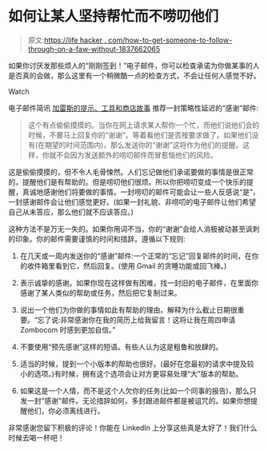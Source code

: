 # 如何让某人坚持帮忙而不唠叨他们

> 原文:[https://life hacker . com/how-to-get-someone-to-follow-through-on-a-faw-without-1837662065](https://lifehacker.com/how-to-get-someone-to-follow-through-on-a-favor-without-1837662065)

如果你讨厌发那些烦人的“刚刚签到！”电子邮件，你可以检查承诺为你做某事的人是否真的会做，那么这里有一个稍微酷一点的检查方式，不会让任何人感觉不好。

Watch

电子邮件简讯 [加雷斯的提示、工具和商店故事](https://www.getrevue.co/profile/garethbranwyn) 推荐一封策略性延迟的“感谢”邮件:

> 这个有点偷偷摸摸的。当你在网上请求某人帮你一个忙，而他们说他们会的时候，不要马上回复你的“谢谢”。等着看他们是否按要求做了。如果他们没有(在期望的时间范围内)，那么发送你的“谢谢”这将作为他们的提醒。这样，你就不会因为发送额外的唠叨邮件而冒惹恼他们的风险。

这是偷偷摸摸的，但不令人毛骨悚然。人们忘记做他们承诺要做的事情是很正常的，提醒他们是有帮助的。但是唠叨他们很烦。所以你把唠叨变成一个快乐的提醒，真诚地感谢他们将要做的事情。一封唠叨的邮件可能会让一些人反感说“是”，一封感谢邮件会让他们感觉更好。(如果一封礼貌、非唠叨的电子邮件让他们希望自己从未答应，那么他们就不应该答应。)

这种方法不是万无一失的。如果你用词不当，你的“谢谢”会给人消极被动甚至讽刺的印象。你的邮件需要谨慎的时间和措辞。遵循以下规则:

1.  在几天或一周内发送你的“感谢”邮件:一个正常的“忘记”回复邮件的时间，在你的收件箱里看到它，然后回复。(使用 Gmail 的贪睡功能或回飞棒。)

2.  表示诚挚的感谢。如果你现在这样做有困难，找一封旧的电子邮件，在里面你感谢了某人类似的帮助或任务，然后把它复制过来。
3.  说出一个他们为你做的事情如此有帮助的理由。解释为什么截止日期很重要。“忘了说:非常感谢你在我的简历上给我留言！这将让我在周四申请 Zombocom 时感到更加自信。”
4.  不要使用“预先感谢”这样的短语。有些人认为这是粗鲁和放肆的。
5.  适当的时候，提到一个小版本的帮助也很好。(最好在您最初的请求中提及较小的选项。)有时候，拥有这个选项会让对方更容易处理“大”版本的帮助。
6.  如果这是一个人情，而不是这个人欠你的任务(比如一个同事的报告)，那么只发一封“感谢”邮件。无论措辞如何，多封跟进邮件都是被诅咒的。如果你想提醒他们，你必须离线进行。

非常感谢您留下积极的评论！你能在 LinkedIn 上分享这些真是太好了！我们什么时候去喝一杯吧！